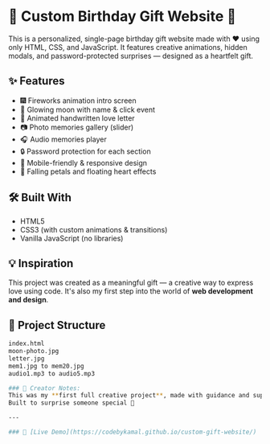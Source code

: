 # 🎂 Custom Birthday Gift Website 🎁

This is a personalized, single-page birthday gift website made with ❤️ using only HTML, CSS, and JavaScript. It features creative animations, hidden modals, and password-protected surprises — designed as a heartfelt gift.

## ✨ Features

- 🎆 Fireworks animation intro screen
- 🌙 Glowing moon with name & click event
- 💌 Animated handwritten love letter
- 📷 Photo memories gallery (slider)
- 🎧 Audio memories player
- 🔒 Password protection for each section
- 🎀 Mobile-friendly & responsive design
- 🌸 Falling petals and floating heart effects

## 🛠️ Built With

- HTML5
- CSS3 (with custom animations & transitions)
- Vanilla JavaScript (no libraries)

## 💡 Inspiration

This project was created as a meaningful gift — a creative way to express love using code. It's also my first step into the world of **web development and design**.

## 📁 Project Structure

```bash
index.html
moon-photo.jpg
letter.jpg
mem1.jpg to mem20.jpg
audio1.mp3 to audio5.mp3

### 🧠 Creator Notes:
This was my **first full creative project**, made with guidance and support from ChatGPT.  
Built to surprise someone special 💖

---

### 🔗 [Live Demo](https://codebykamal.github.io/custom-gift-website/)
